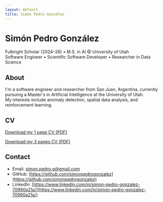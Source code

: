 ```yaml
---
layout: default
title: Simón Pedro González
---
```


# Simón Pedro González

Fulbright Scholar (2024–26) • M.S. in AI @ University of Utah  
Software Engineer • Scientific Software Developer • Researcher in Data Science  

## About

I'm a software engineer and researcher from San Juan, Argentina, currently pursuing a Master's in Artificial Intelligence at the University of Utah.  
My interests include anomaly detection, spatial data analysis, and reinforcement learning.

## CV

[Download my 1 page CV (PDF)](/cv_simon_gonzalez_1.pdf)

[Download my 3 pages CV (PDF)](/cv_simon_gonzalez_3.pdf)

## Contact

- Email: simon.pedro.g@gmail.com  
- GitHub: [https://github.com/simonpedrogonzalez](https://github.com/simonpedrogonzalez)  
- LinkedIn: [https://www.linkedin.com/in/simon-pedro-gonzalez-70990a21a/](https://www.linkedin.com/in/simon-pedro-gonzalez-70990a21a/)
